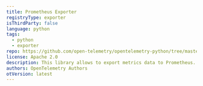 ```yaml
---
title: Prometheus Exporter
registryType: exporter
isThirdParty: false
language: python
tags:
  - python
  - exporter
repo: https://github.com/open-telemetry/opentelemetry-python/tree/master/exporter/opentelemetry-exporter-prometheus
license: Apache 2.0
description: This library allows to export metrics data to Prometheus.
authors: OpenTelemetry Authors
otVersion: latest
---
```

